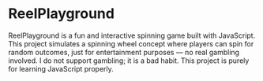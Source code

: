 # ReelPlayground
ReelPlayground is a fun and interactive spinning game built with JavaScript. This project simulates a spinning wheel concept where players can spin for random outcomes, just for entertainment purposes — no real gambling involved. I do not support gambling; it is a bad habit. This project is purely for learning JavaScript properly.

